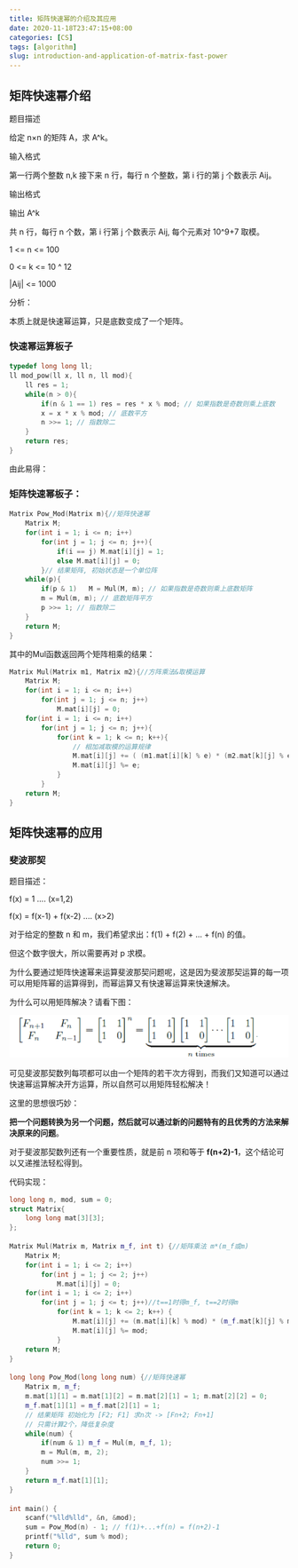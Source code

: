 ```yaml
---
title: 矩阵快速幂的介绍及其应用
date: 2020-11-18T23:47:15+08:00
categories: [CS]
tags: [algorithm]
slug: introduction-and-application-of-matrix-fast-power
---
```


## 矩阵快速幂介绍

题目描述

给定 n×n 的矩阵 A，求 A^k。

输入格式

第一行两个整数 n,k 接下来 n 行，每行 n 个整数，第 i 行的第 j 个数表示 Aij。

输出格式

输出 A^k

共 n 行，每行 n 个数，第 i 行第 j 个数表示 Aij, 每个元素对 10^9+7 取模。

1 <= n <= 100 

0 <= k <= 10 ^ 12

|Aij| <= 1000

分析：

本质上就是快速幂运算，只是底数变成了一个矩阵。

### 快速幂运算板子

```cpp
typedef long long ll;
ll mod_pow(ll x, ll n, ll mod){
	ll res = 1;
	while(n > 0){
		if(n & 1 == 1) res = res * x % mod; // 如果指数是奇数则乘上底数
		x = x * x % mod; // 底数平方
		n >>= 1; // 指数除二
	}	
	return res;
}
```

由此易得：

### 矩阵快速幂板子：

```cpp
Matrix Pow_Mod(Matrix m){//矩阵快速幂 
	Matrix M;
	for(int i = 1; i <= n; i++)
		for(int j = 1; j <= n; j++){
			if(i == j) M.mat[i][j] = 1;
			else M.mat[i][j] = 0;
		}// 结果矩阵, 初始状态是一个单位阵
	while(p){
		if(p & 1)	M = Mul(M, m); // 如果指数是奇数则乘上底数矩阵 
		m = Mul(m, m); // 底数矩阵平方
		p >>= 1; // 指数除二
	}
	return M;
}
```

其中的Mul函数返回两个矩阵相乘的结果：

```cpp
Matrix Mul(Matrix m1, Matrix m2){//方阵乘法&取模运算 
	Matrix M; 
	for(int i = 1; i <= n; i++)
		for(int j = 1; j <= n; j++)
			M.mat[i][j] = 0; 
	for(int i = 1; i <= n; i++)
		for(int j = 1; j <= n; j++){
			for(int k = 1; k <= n; k++){
				// 相加减取模的运算规律
				M.mat[i][j] += ( (m1.mat[i][k] % e) * (m2.mat[k][j] % e) );
				M.mat[i][j] %= e;
			}
		}
	return M;
}
```

## 矩阵快速幂的应用

### 斐波那契

题目描述：

f(x) = 1 .... (x=1,2)

f(x) = f(x-1) + f(x-2) .... (x>2)

对于给定的整数 n 和 m，我们希望求出：f(1) + f(2) + ... + f(n) 的值。

但这个数字很大，所以需要再对 p 求模。

为什么要通过矩阵快速幂来运算斐波那契问题呢，这是因为斐波那契运算的每一项可以用矩阵幂的运算得到，而幂运算又有快速幂运算来快速解决。

为什么可以用矩阵解决？请看下图：

![matrix](image/1.png)

可见斐波那契数列每项都可以由一个矩阵的若干次方得到，而我们又知道可以通过快速幂运算解决开方运算，所以自然可以用矩阵轻松解决！

这里的思想很巧妙：

**把一个问题转换为另一个问题，然后就可以通过新的问题特有的且优秀的方法来解决原来的问题**。

对于斐波那契数列还有一个重要性质，就是前 n 项和等于 **f(n+2)-1**，这个结论可以又递推法轻松得到。

代码实现：

```cpp
long long n, mod, sum = 0;
struct Matrix{
	long long mat[3][3];
};

Matrix Mul(Matrix m, Matrix m_f, int t) {//矩阵乘法 m*(m_f或m) 
	Matrix M;
	for(int i = 1; i <= 2; i++)
		for(int j = 1; j <= 2; j++)
			M.mat[i][j] = 0;
	for(int i = 1; i <= 2; i++)
		for(int j = 1; j <= t; j++)//t==1时得m_f, t==2时得m 
			for(int k = 1; k <= 2; k++) {
				M.mat[i][j] += (m.mat[i][k] % mod) * (m_f.mat[k][j] % mod);
				M.mat[i][j] %= mod;
			}
	return M;
}

long long Pow_Mod(long long num) {//矩阵快速幂 
	Matrix m, m_f;
	m.mat[1][1] = m.mat[1][2] = m.mat[2][1] = 1; m.mat[2][2] = 0;
	m_f.mat[1][1] = m_f.mat[2][1] = 1; 
    // 结果矩阵 初始化为 [F2; F1] 求n次 -> [Fn+2; Fn+1]
    // 只需计算2个，降低复杂度
	while(num) {
		if(num & 1)	m_f = Mul(m, m_f, 1);
		m = Mul(m, m, 2);
        num >>= 1;
	}
	return m_f.mat[1][1];
}

int main() {
	scanf("%lld%lld", &n, &mod);
	sum = Pow_Mod(n) - 1; // f(1)+...+f(n) = f(n+2)-1
	printf("%lld", sum % mod);
	return 0;
}
```
